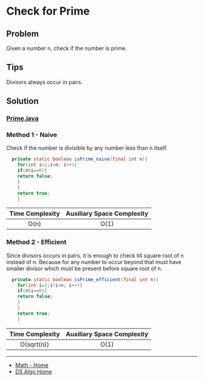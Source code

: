 # Check for Prime

## Problem

Given a number n, check if the number is prime.

## Tips

Divisors always occur in pairs.

## Solution

### [Prime.java](../../src/main/java/com/math/Prime.java)

### Method 1 - Naive

Check if the number is divisible by any number less than n itself.

```java
  private static boolean isPrime_naive(final int n){
    for(int i=2;i<n; i++){
    if(n%i==0){
    return false;
    }
    }
    return true;
    }
```

| Time Complexity | Auxiliary Space Complexity |
|:---------------:|:--------------------------:|
|      O(n)       |            O(1)            |

### Method 2 - Efficient

Since divisors occurs in pairs, it is enough to check till square root of n instead of n.
Because for any number to occur beyond that must have smaller divisor which must be present
before square root of n.

```java
  private static boolean isPrime_efficient(final int n){
    for(int i=2;i*i<n; i++){
    if(n%i==0){
    return false;
    }
    }
    return true;
    }
```

| Time Complexity | Auxiliary Space Complexity |
|:---------------:|:--------------------------:|
|   O(sqrt(n))    |            O(1)            |

___

* [Math - Home](math.md)
* [DS Algo Home](../../README.md)